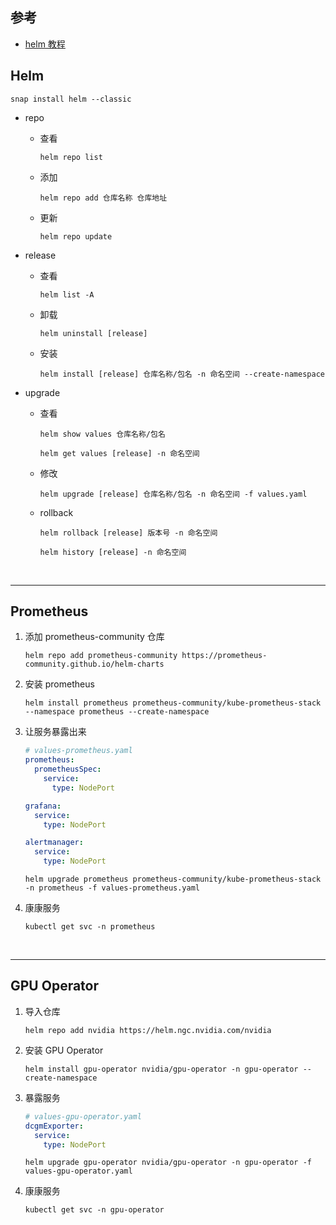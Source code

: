 ## 参考

* [helm 教程](https://helm.sh/zh/docs/intro/using_helm/)

## Helm

```shell
snap install helm --classic
```

* repo

    * 查看

        ```shell
        helm repo list
        ```

    * 添加

        ```shell
        helm repo add 仓库名称 仓库地址
        ```

    * 更新

        ```shell
        helm repo update
        ```

* release

    * 查看

        ```shell
        helm list -A
        ```

    * 卸载

        ```shell
        helm uninstall [release]
        ```

    * 安装

        ```shell
        helm install [release] 仓库名称/包名 -n 命名空间 --create-namespace
        ```

* upgrade

    * 查看

        ```shell
        helm show values 仓库名称/包名
        ```

        ```shell
        helm get values [release] -n 命名空间
        ```

    * 修改

        ```shell
        helm upgrade [release] 仓库名称/包名 -n 命名空间 -f values.yaml
        ```

    * rollback
    
        ```shell
        helm rollback [release] 版本号 -n 命名空间
        ```

        ```shell
        helm history [release] -n 命名空间
        ```


<br>

---


## Prometheus

1. 添加 prometheus-community 仓库

    ```shell
    helm repo add prometheus-community https://prometheus-community.github.io/helm-charts
    ```

2. 安装 prometheus

    ```shell
    helm install prometheus prometheus-community/kube-prometheus-stack --namespace prometheus --create-namespace
    ```

3. 让服务暴露出来

    ```yaml
    # values-prometheus.yaml
    prometheus:
      prometheusSpec:
        service:
          type: NodePort

    grafana:
      service:
        type: NodePort

    alertmanager:
      service:
        type: NodePort
    ```

    ```shell
    helm upgrade prometheus prometheus-community/kube-prometheus-stack -n prometheus -f values-prometheus.yaml
    ```

4. 康康服务

    ```shell
    kubectl get svc -n prometheus
    ```

<br>

---

## GPU Operator

1. 导入仓库

    ```shell
    helm repo add nvidia https://helm.ngc.nvidia.com/nvidia
    ```

2. 安装 GPU Operator

    ```shell
    helm install gpu-operator nvidia/gpu-operator -n gpu-operator --create-namespace
    ```

3. 暴露服务

    ```yaml
    # values-gpu-operator.yaml
    dcgmExporter:
      service:
        type: NodePort
    ```

    ```shell
    helm upgrade gpu-operator nvidia/gpu-operator -n gpu-operator -f values-gpu-operator.yaml
    ```

4. 康康服务

    ```shell
    kubectl get svc -n gpu-operator
    ```